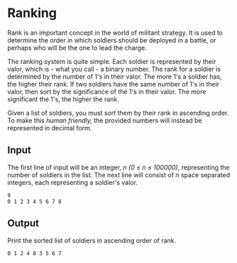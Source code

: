 # Ranking

Rank is an important concept in the world of militant strategy. It is used to determine the order in which soldiers should be deployed in a battle, or perhaps who will be the one to lead the charge.

The ranking system is quite simple. Each soldier is represented by their valor, which is - what you call - a binary number. The rank for a soldier is determined by the number of 1's in their valor. The more 1's a soldier has, the higher their rank. If two soldiers have the same number of 1's in their valor, then sort by the significance of the 1's in their valor. The more significant the 1's, the higher the rank.

Given a list of soldiers, you must sort them by their rank in ascending order. To make this _human friendly,_ the provided numbers will instead be represented in decimal form.

## Input

The first line of input will be an integer, _n (0 ≤ n ≤ 100000)_, representing the number of soldiers in the list. The next line will consist of _n_ space separated integers, each representing a soldier's valor.

```
9
0 1 2 3 4 5 6 7 8
```

## Output

Print the sorted list of soldiers in ascending order of rank.

```
0 1 2 4 8 3 5 6 7
```
